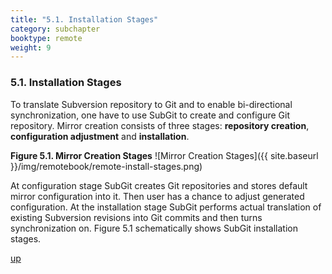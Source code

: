 ```yaml
---
title: "5.1. Installation Stages"
category: subchapter
booktype: remote
weight: 9
---
```


### 5.1. Installation Stages
To translate Subversion repository to Git and to enable bi-directional synchronization, one have to use SubGit to create and configure Git repository. Mirror creation consists of three stages: **repository creation**, **configuration adjustment** and **installation**.

**Figure 5.1. Mirror Creation Stages**
![Mirror Creation Stages]({{ site.baseurl }}/img/remotebook/remote-install-stages.png)

At configuration stage SubGit creates Git repositories and stores default mirror configuration into it. Then user has a chance to adjust generated configuration. At the installation stage SubGit performs actual translation of existing Subversion revisions into Git commits and then turns synchronization on. Figure 5.1 schematically shows SubGit installation stages.

[up](#up)